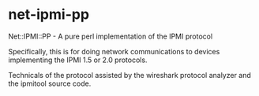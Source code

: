 net-ipmi-pp
===========

Net::IPMI::PP - A pure perl implementation of the IPMI protocol

Specifically, this is for doing network communications to devices implementing the IPMI 1.5 or 2.0 protocols.

Technicals of the protocol assisted by the wireshark protocol analyzer and the ipmitool source code.
